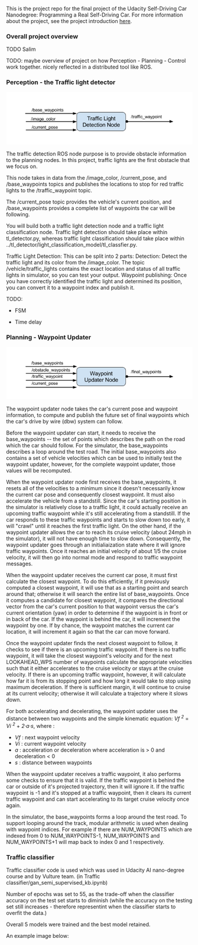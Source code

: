 This is the project repo for the final project of the Udacity Self-Driving Car Nanodegree: Programming a Real Self-Driving Car. For more information about the project, see the project introduction [here](https://classroom.udacity.com/nanodegrees/nd013/parts/6047fe34-d93c-4f50-8336-b70ef10cb4b2/modules/e1a23b06-329a-4684-a717-ad476f0d8dff/lessons/462c933d-9f24-42d3-8bdc-a08a5fc866e4/concepts/5ab4b122-83e6-436d-850f-9f4d26627fd9).


### Overall project overview

TODO Salim

TODO: maybe overview of project on how Perception - Planning - Control work together. nicely reflected in a distributed tool like ROS.

### Perception - the Traffic light detector

![waypoint updater block](./tl-detector-ros-graph.png)

The traffic detection ROS node purpose is to provide obstacle information to the planning nodes. In this project, traffic lights are the first obstacle that we focus on.



This node takes in data from the /image_color, /current_pose, and /base_waypoints topics and publishes the locations to stop for red traffic lights to the /traffic_waypoint topic.

The /current_pose topic provides the vehicle's current position, and /base_waypoints provides a complete list of waypoints the car will be following.

You will build both a traffic light detection node and a traffic light classification node. Traffic light detection should take place within tl_detector.py, whereas traffic light classification should take place within ../tl_detector/light_classification_model/tl_classfier.py.


Traffic Light Detection: This can be split into 2 parts:
Detection: Detect the traffic light and its color from the /image_color. The topic /vehicle/traffic_lights contains the exact location and status of all traffic lights in simulator, so you can test your output.
Waypoint publishing: Once you have correctly identified the traffic light and determined its position, you can convert it to a waypoint index and publish it.


TODO:

* FSM

* Time delay



### Planning - Waypoint Updater

![waypoint updater block](./waypoint-updater-ros-graph.png)

The waypoint updater node takes the car's current pose and waypoint information, to compute and publish the future set of final waypoints which the car's drive by wire (dbw) system can follow.

Before the waypoint updater can start, it needs to receive the base_waypoints -- the set of points which describes the path on the road which the car should follow.  For the simulator, the base_waypoints describes a loop around the test road. The initial base_waypoints also contains a set of vehicle velocities which can be used to initially test the waypoint updater, however, for the complete waypoint updater, those values will be recomputed.  

When the waypoint updater node first receives the base_waypoints, it resets all of the velocities to a minimum since it doesn't necessarily know the current car pose and consequently closest waypoint.  It must also accelerate the vehicle from a standstill. Since the car's starting position in the simulator is relatively close to a traffic light, it could actually receive an upcoming traffic waypoint while it's still accelerating from a standstill.  If the car responds to these traffic waypoints and starts to slow down too early, it will "crawl" until it reaches the first traffic light.  On the other hand, if the waypoint updater allows the car to reach its cruise velocity (about 24mph in the simulator), it will not have enough  time to slow down.  Consequently, the waypoint updater goes through an initialiaization state where it will ignore traffic waypoints.  Once it reaches an initial velocity of about 1/5 the cruise velocity, it will then go into normal mode and respond to traffic waypoint messages.

When the waypoint updater receives the current car pose, it must first calculate the closest waypoint.  To do this efficiently, if it previously computed a closest waypoint, it will use that as a starting point and search around that; otherwise it will search the entire list of base_waypoints.  Once it computes a candidate for closest waypoint, it compares the directional vector from the car's current position to that waypoint versus the car's current orientation (yaw) in order to determine if the waypoint is in front or in back of the car.  If the waypoint is behind the car, it will increment the waypoint by one.  If by chance, the waypoint matches the current car location, it will increment it again so that the car can move forward.

Once the waypoint updater finds the next closest waypoint to follow, it checks to see if there is an upcoming traffic waypoint.  If there is no traffic waypoint, it will take the closest waypoint's velocity and for the next LOOKAHEAD_WPS number of waypoints calculate the appropriate velocities such that it either accelerates to the cruise velocity or stays at the cruise velocity.  If there is an upcoming traffic waypoint, however, it will calculate how far it is from its stopping point and how long it would take to stop using maximum deceleration.  If there is sufficient margin, it will continue to cruise at its current velocity; otherwise it will calculate a trajectory where it slows down.

For both accelerating and decelerating, the waypoint updater uses the distance between two waypoints and the simple kinematic equation: *Vf <sup>2</sup>* = *Vi <sup>2</sup>* + *2&middot;a&middot;s*, where :

* *Vf* : next waypoint velocity
* *Vi* : current waypoint velocity
* *a*  : acceleration or deceleration where acceleration is > 0 and deceleration < 0
* *s*  : distance between waypoints

When the waypoint updater receives a traffic waypoint, it also performs some checks to ensure that it is valid.  If the traffic waypoint is behind the car or outside of it's projected trajectory, then it will ignore it.  If the traffic waypoint is -1 and it's stopped at a traffic waypoint, then it clears its current traffic waypoint and can start accelerating to its target cruise velocity once again.

In the simulator, the base_waypoints forms a loop around the test road.  To support looping around the track, modular arithmetic is used when dealing with waypoint indices.  For example if there are NUM_WAYPOINTS which are indexed from 0 to NUM_WAYPOINTS-1, NUM_WAYPOINTS and NUM_WAYPOINTS+1 will map back to index 0 and 1 respectively.

### Traffic classifier

Traffic classifier code is used which was used in Udacity AI nano-degree course and by Vulture team.
(in Traffic classifier/gan_semi_supervised_kb.ipynb)

Number of epochs was set to 55, as the trade-off when the classifier accuracy on the test set starts to diminish (while the accuracy on the testing set still increases - therefore representint when the classifier starts to overfit the data.)

Overall 5 models were trained and the best model retained.

An example image below:
